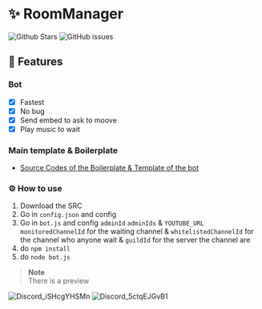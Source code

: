 # ✨ RoomManager
![Github Stars](https://img.shields.io/github/stars/Unknown-user-dev/RoomManager?style=for-the-badge)
![GitHub issues](https://img.shields.io/github/issues-raw/Unknown-user-dev/RoomManager?style=for-the-badge)

## 📝 Features

### Bot
- [x] Fastest
- [x] No bug
- [x] Send embed to ask to moove
- [X] Play music to wait

### Main template & Boilerplate
- [Source Codes of the Boilerplate & Template of the bot](https://github.com/NamVr/DiscordBot-Template)
  
### ⚙️ How to use
1. Download the SRC
2. Go in `config.json` and config
3. Go in `bot.js` and config `adminId` `adminIds` & `YOUTUBE_URL` `monitoredChannelId` for the waiting channel & `whitelistedChannelId` for the channel who anyone wait & `guildId` for the server the channel are 
5. do `npm install`
6. do `node bot.js`

> **Note**  
> There is a preview

![Discord_iSHcgYHSMn](https://github.com/user-attachments/assets/12df504c-4c23-4090-a24a-d68ab11a78e9)
![Discord_5ctqEJGvB1](https://github.com/user-attachments/assets/8e5c5133-a789-45c1-9de4-ad4a7bce8ff6)
